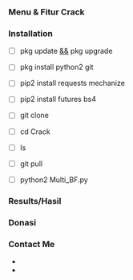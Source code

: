 ### Menu & Fitur Crack


### Installation
- [ ] pkg update [&&]() pkg upgrade

- [ ] pkg install python2 git

- [ ] pip2 install requests mechanize

- [ ] pip2 install futures bs4

- [ ] git clone 

- [ ] cd Crack

- [ ] ls 

- [ ] git pull 

- [ ] python2 Multi_BF.py

### Results/Hasil



### Donasi



### Contact Me
- 
-




